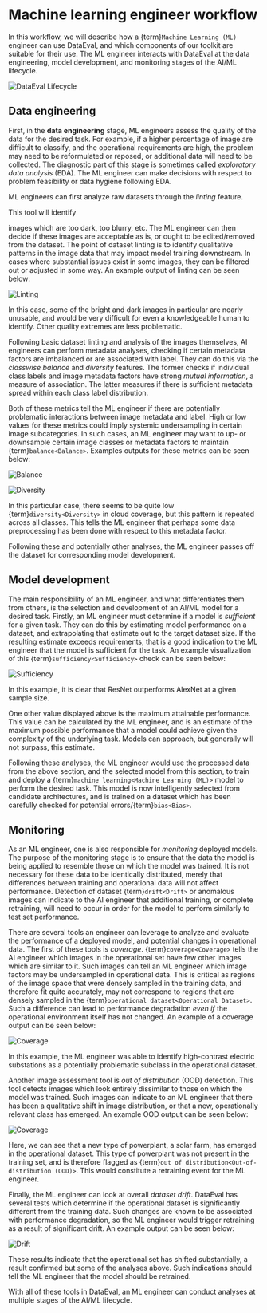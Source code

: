 # Machine learning engineer workflow

In this workflow, we will describe how a
{term}`Machine Learning (ML)` engineer can use
DataEval, and which components of our toolkit are suitable for their use. The
ML engineer interacts with DataEval at the data engineering, model development,
and monitoring stages of the AI/ML lifecycle.

![DataEval Lifecycle](../../_static/images/concepts/DataEval.png)

## Data engineering

First, in the **data engineering** stage, ML engineers assess the quality of
the data for the desired task. For example, if a higher percentage of image are
difficult to classify, and the operational requirements are high, the problem
may need to be reformulated or reposed, or additional data will need to be
collected. The diagnostic part of this stage is sometimes called
*exploratory data analysis* (EDA). The ML engineer can make decisions with
respect to problem feasibility or data hygiene following EDA.

ML engineers can first analyze raw datasets through the *linting* feature.
<!---TODO: Link the relevant tutorials/how-tos.--> This tool will identify
images which are too dark, too blurry, etc. The ML engineer can then decide if
these images are acceptable as is, or ought to be edited/removed from the
dataset. The point of dataset linting is to identify qualitative patterns in
the image data that may impact model training downstream. In cases where
substantial issues exist in some images, they can be filtered out or adjusted
in some way. An example output of linting can be seen below:

![Linting](../../_static/images/concepts/linting.png)

In this case, some of the bright and dark images in particular are nearly
unusable, and would be very difficult for even a knowledgeable human to
identify. Other quality extremes are less problematic.

Following basic dataset linting and analysis of the images themselves, AI
engineers can perform metadata analyses, checking if certain metadata factors
are imbalanced or are associated with label. They can do this via the
*classwise balance* and *diversity* features. The former checks if individual
class labels and image metadata factors have strong *mutual information*, a
measure of association. The latter measures if there is sufficient metadata
spread within each class label distribution.

Both of these metrics tell the ML engineer if there are potentially problematic
interactions between image metadata and label. High or low values for these
metrics could imply systemic undersampling in certain image subcategories. In
such cases, an ML engineer may want to up- or downsample certain image classes
or metadata factors to maintain {term}`balance<Balance>`. Examples outputs for
these metrics can be seen below:

![Balance](../../_static/images/concepts/balance.png)

![Diversity](../../_static/images/concepts/diversity.png)

In this particular case, there seems to be quite low
{term}`diversity<Diversity>` in cloud coverage, but this pattern is repeated
across all classes. This tells the ML engineer that perhaps some data
preprocessing has been done with respect to this metadata factor.

Following these and potentially other analyses, the ML engineer passes off the
dataset for corresponding model development.

## Model development

The main responsibility of an ML engineer, and what differentiates them from
others, is the selection and development of an AI/ML model for a desired task.
Firstly, an ML engineer must determine if a model is *sufficient* for a given
task. They can do this by estimating model performance on a dataset, and
extrapolating that estimate out to the target dataset size. If the resulting
estimate exceeds requirements, that is a good indication to the ML engineer
that the model is sufficient for the task. An example visualization of this
{term}`sufficiency<Sufficiency>` check can be seen below:

![Sufficiency](../../_static/images/concepts/sufficiency.png)

In this example, it is clear that ResNet outperforms AlexNet at a given sample
size.

One other value displayed above is the maximum attainable performance. This
value can be calculated by the ML engineer, and is an estimate of the maximum
possible performance that a model could achieve given the complexity of the
underlying task. Models can approach, but generally will not surpass, this
estimate.

Following these analyses, the ML engineer would use the processed data from the
above section, and the selected model from this section, to train and deploy a
{term}`machine learning<Machine Learning (ML)>` model to perform the desired
task. This model is now intelligently selected from candidate architectures,
and is trained on a dataset which has been carefully checked for potential
errors/{term}`bias<Bias>`.

## Monitoring

As an ML engineer, one is also responsible for *monitoring* deployed models.
The purpose of the monitoring stage is to ensure that the data the model is
being applied to resemble those on which the model was trained. It is not
necessary for these data to be identically distributed, merely that differences
between training and operational data will not affect performance. Detection of
dataset {term}`drift<Drift>` or anomalous images can indicate to the AI
engineer that additional training, or complete retraining, will need to occur
in order for the model to perform similarly to test set performance.

There are several tools an engineer can leverage to analyze and evaluate the
performance of a deployed model, and potential changes in operational data. The
first of these tools is *coverage*. {term}`coverage<Coverage>` tells the AI
engineer which images in the operational set have few other images which are
similar to it. Such images can tell an ML engineer which image factors may be
undersampled in operational data. This is critical as regions of the image
space that were densely sampled in the training data, and therefore fit quite
accurately, may not correspond to regions that are densely sampled in the
{term}`operational dataset<Operational Dataset>`. Such a difference can lead to
performance degradation *even if* the operational environment itself has not
changed. An example of a coverage output can be seen below:

![Coverage](../../_static/images/concepts/coverage.png)

In this example, the ML engineer was able to identify high-contrast electric
substations as a potentially problematic subclass in the operational dataset.

Another image assessment tool is *out of distribution* (OOD) detection. This
tool detects images which look entirely dissimilar to those on which the model
was trained. Such images can indicate to an ML engineer that there has been a
qualitative shift in image distribution, or that a new, operationally relevant
class has emerged. An example OOD output can be seen below:

![Coverage](../../_static/images/concepts/OOD.png)

Here, we can see that a new type of powerplant, a solar farm, has emerged in
the operational dataset. This type of powerplant was not present in the
training set, and is therefore flagged as
{term}`out of distribution<Out-of-distribution (OOD)>`. This would constitute
a retraining event for the ML engineer.

Finally, the ML engineer can look at overall *dataset drift*. DataEval has
several tests which determine if the operational dataset is significantly
different from the training data. Such changes are known to be associated with
performance degradation, so the ML engineer would trigger retraining as a
result of significant drift. An example output can be seen below:

![Drift](../../_static/images/concepts/drift.png)

These results indicate that the operational set has shifted substantially, a
result confirmed but some of the analyses above. Such indications should tell
the ML engineer that the model should be retrained.

With all of these tools in DataEval, an ML engineer can conduct analyses at
multiple stages of the AI/ML lifecycle.
